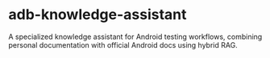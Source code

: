 # adb-knowledge-assistant
A specialized knowledge assistant for Android testing workflows, combining personal documentation with official Android docs using hybrid RAG.
